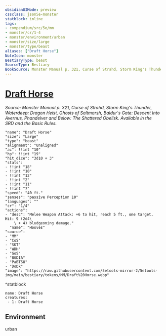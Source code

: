 ```yaml
---
obsidianUIMode: preview
cssclass: json5e-monster
statblock: inline
tags:
- compendium/src/5e/mm
- monster/cr/1-4
- monster/environment/urban
- monster/size/large
- monster/type/beast
aliases: ["Draft Horse"]
NoteIcon: monster
BestiaryType: beast
SourceType: Bestiary
BookSource: Monster Manual p. 321, Curse of Strahd, Storm King's Thunder, Waterdeep: Dragon Heist, Ghosts of Saltmarsh, Baldur's Gate: Descent Into Avernus, Phandelver and Below: The Shattered Obelisk. Available in the SRD and the Basic Rules.
---
```

# [Draft Horse](2-Mechanics/CLI/bestiary/beast/draft-horse.md)
*Source: Monster Manual p. 321, Curse of Strahd, Storm King's Thunder, Waterdeep: Dragon Heist, Ghosts of Saltmarsh, Baldur's Gate: Descent Into Avernus, Phandelver and Below: The Shattered Obelisk. Available in the SRD and the Basic Rules.*  

```statblock
"name": "Draft Horse"
"size": "Large"
"type": "beast"
"alignment": "Unaligned"
"ac": !!int "10"
"hp": !!int "19"
"hit_dice": "3d10 + 3"
"stats":
- !!int "18"
- !!int "10"
- !!int "12"
- !!int "2"
- !!int "11"
- !!int "7"
"speed": "40 ft."
"senses": "passive Perception 10"
"languages": ""
"cr": "1/4"
"actions":
- "desc": "Melee Weapon Attack: +6 to hit, reach 5 ft., one target. Hit: 9 (2d4\
    \ + 4) bludgeoning damage."
  "name": "Hooves"
"source":
- "MM"
- "CoS"
- "SKT"
- "WDH"
- "GoS"
- "BGDIA"
- "PaBTSO"
- "DoDk"
"image": "https://raw.githubusercontent.com/5etools-mirror-2/5etools-img/main/bestiary/tokens/MM/Draft%20Horse.webp"
```
^statblock

```encounter-table
name: Draft Horse
creatures:
 - 1: Draft Horse
```

## Environment

urban